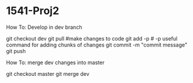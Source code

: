 # 1541-Proj2

How To: Develop in dev branch

git checkout dev
git pull
#make changes to code
git add -p # -p useful command for adding chunks of changes
git commit -m "commit message"
git push


How To: merge dev changes into master

git checkout master
git merge dev
